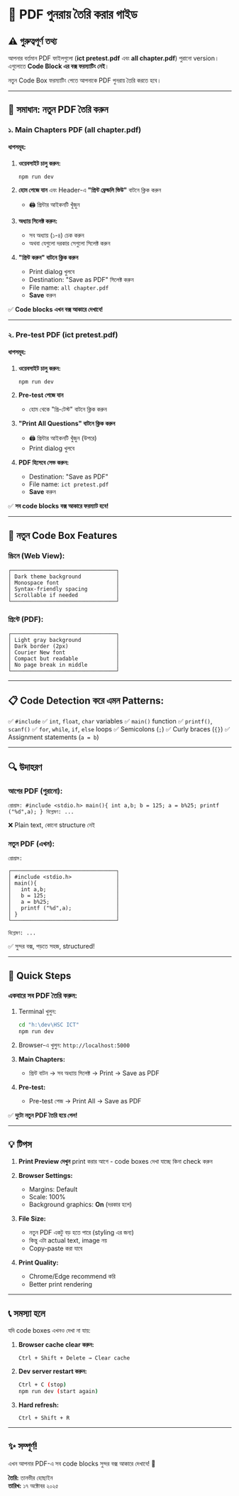 # 📄 PDF পুনরায় তৈরি করার গাইড

## ⚠️ গুরুত্বপূর্ণ তথ্য

আপনার বর্তমান PDF ফাইলগুলো (**ict pretest.pdf** এবং **all chapter.pdf**) পুরানো version। এগুলোতে **Code Block এর বক্স ফরম্যাটিং নেই**। 

নতুন Code Box ফরম্যাটিং পেতে আপনাকে PDF পুনরায় তৈরি করতে হবে।

---

## 🔧 সমাধান: নতুন PDF তৈরি করুন

### **১. Main Chapters PDF (all chapter.pdf)**

#### **ধাপসমূহ:**

1. **ওয়েবসাইট চালু করুন:**
   ```bash
   npm run dev
   ```

2. **হোম পেজে যান** এবং Header-এ **"প্রিন্ট ফ্রেন্ডলি ভিউ"** বাটনে ক্লিক করুন
   - 🖨️ প্রিন্টার আইকনটি খুঁজুন

3. **অধ্যায় সিলেক্ট করুন:**
   - সব অধ্যায় (১-৪) চেক করুন
   - অথবা যেগুলো দরকার সেগুলো সিলেক্ট করুন

4. **"প্রিন্ট করুন" বাটনে ক্লিক করুন**
   - Print dialog খুলবে
   - Destination: "Save as PDF" সিলেক্ট করুন
   - File name: `all chapter.pdf`
   - **Save** করুন

✅ **Code blocks এখন বক্স আকারে দেখাবে!**

---

### **২. Pre-test PDF (ict pretest.pdf)**

#### **ধাপসমূহ:**

1. **ওয়েবসাইট চালু করুন:**
   ```bash
   npm run dev
   ```

2. **Pre-test পেজে যান**
   - হোম থেকে "প্রি-টেস্ট" বাটনে ক্লিক করুন

3. **"Print All Questions" বাটনে ক্লিক করুন**
   - 🖨️ প্রিন্টার আইকনটি খুঁজুন (উপরে)
   - Print dialog খুলবে

4. **PDF হিসেবে সেভ করুন:**
   - Destination: "Save as PDF"
   - File name: `ict pretest.pdf`
   - **Save** করুন

✅ **সব code blocks বক্স আকারে ফরম্যাট হবে!**

---

## 🎨 নতুন Code Box Features

### **স্ক্রিনে (Web View):**
```
┌─────────────────────────────────┐
│ Dark theme background           │
│ Monospace font                  │
│ Syntax-friendly spacing         │
│ Scrollable if needed            │
└─────────────────────────────────┘
```

### **প্রিন্টে (PDF):**
```
┌─────────────────────────────────┐
│ Light gray background           │
│ Dark border (2px)               │
│ Courier New font                │
│ Compact but readable            │
│ No page break in middle         │
└─────────────────────────────────┘
```

---

## 📋 Code Detection করে এমন Patterns:

✅ `#include`
✅ `int`, `float`, `char` variables
✅ `main()` function
✅ `printf()`, `scanf()`
✅ `for`, `while`, `if`, `else` loops
✅ Semicolons (`;`)
✅ Curly braces (`{}`)
✅ Assignment statements (`a = b`)

---

## 🔍 উদাহরণ

### **আগের PDF (পুরানো):**
```
প্রোগ্রাম: #include <stdio.h> main(){ int a,b; b = 125; a = b%25; printf ("%d",a); } বিশ্লেষণ: ...
```
❌ Plain text, কোনো structure নেই

### **নতুন PDF (এখন):**
```
প্রোগ্রাম:

┌─────────────────────────────────┐
│ #include <stdio.h>              │
│ main(){                         │
│   int a,b;                      │
│   b = 125;                      │
│   a = b%25;                     │
│   printf ("%d",a);              │
│ }                               │
└─────────────────────────────────┘

বিশ্লেষণ: ...
```
✅ সুন্দর বক্স, পড়তে সহজ, structured!

---

## 🚀 Quick Steps

### **একবারে সব PDF তৈরি করুন:**

1. Terminal খুলুন:
   ```bash
   cd "h:\dev\HSC ICT"
   npm run dev
   ```

2. Browser-এ খুলুন: `http://localhost:5000`

3. **Main Chapters:**
   - প্রিন্ট বাটন → সব অধ্যায় সিলেক্ট → Print → Save as PDF

4. **Pre-test:**
   - Pre-test পেজ → Print All → Save as PDF

✅ **দুটো নতুন PDF তৈরি হয়ে গেল!**

---

## 💡 টিপস

1. **Print Preview দেখুন** print করার আগে - code boxes দেখা যাচ্ছে কিনা check করুন

2. **Browser Settings:**
   - Margins: Default
   - Scale: 100%
   - Background graphics: **On** (দরকার হলে)

3. **File Size:**
   - নতুন PDF একটু বড় হতে পারে (styling এর জন্য)
   - কিন্তু এটা actual text, image নয়
   - Copy-paste করা যাবে

4. **Print Quality:**
   - Chrome/Edge recommend করি
   - Better print rendering

---

## 📞 সমস্যা হলে

যদি code boxes এখনও দেখা না যায়:

1. **Browser cache clear করুন:**
   ```
   Ctrl + Shift + Delete → Clear cache
   ```

2. **Dev server restart করুন:**
   ```bash
   Ctrl + C (stop)
   npm run dev (start again)
   ```

3. **Hard refresh:**
   ```
   Ctrl + Shift + R
   ```

---

## ✨ সম্পূর্ণ!

এখন আপনার PDF-এ সব code blocks সুন্দর বক্স আকারে দেখাবে! 🎉

**তৈরি:** তানভীর হোছাইন  
**তারিখ:** ১৭ অক্টোবর ২০২৫
